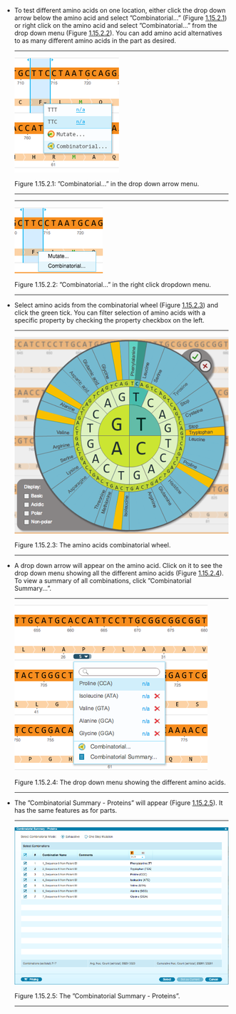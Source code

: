 

-   To test different amino acids on one location, either click the drop
    down arrow below the amino acid and select ”Combinatorial...”
    (Figure [1.15.2.1](#x1-74001r1)) or right click on the amino acid
    and select ”Combinatorial...” from the drop down menu
    (Figure [1.15.2.2](#x1-74002r2)). You can add amino acid
    alternatives to as many different amino acids in the part as
    desired.

    ------------------------------------------------------------------------

    <div class="figure">

    <span id="x1-74001r1"></span>
    ![PIC](../../../pictures/combinatorial_screenshots/combinatorial_dropdown.png)
    <div class="caption">

    <span class="id">Figure 1.15.2.1: </span><span
    class="content">”Combinatorial...” in the drop down arrow
    menu.</span>

    </div>

    </div>

    ------------------------------------------------------------------------

    ------------------------------------------------------------------------

    <div class="figure">

    <span id="x1-74002r2"></span>
    ![PIC](../../../pictures/combinatorial_screenshots/combinatorial_right_click.png)
    <div class="caption">

    <span class="id">Figure 1.15.2.2: </span><span
    class="content">”Combinatorial...” in the right click dropdown
    menu.</span>

    </div>

    </div>

    ------------------------------------------------------------------------

-   Select amino acids from the combinatorial wheel
    (Figure [1.15.2.3](#x1-74003r3)) and click the green tick. You can
    filter selection of amino acids with a specific property by checking
    the property checkbox on the left.

    ------------------------------------------------------------------------

    <div class="figure">

    <span id="x1-74003r3"></span>
    ![PIC](../../../pictures/combinatorial_screenshots/combinatorial_aa.png)
    <div class="caption">

    <span class="id">Figure 1.15.2.3: </span><span class="content">The
    amino acids combinatorial wheel.</span>

    </div>

    </div>

    ------------------------------------------------------------------------

-   A drop down arrow will appear on the amino acid. Click on it to see
    the drop down menu showing all the different amino acids
    (Figure [1.15.2.4](#x1-74004r4)). To view a summary of all
    combinations, click ”Combinatorial Summary...”.

    ------------------------------------------------------------------------

    <div class="figure">

    <span id="x1-74004r4"></span>
    ![PIC](../../../pictures/combinatorial_screenshots/combinatorial_aa_dropdown.png)
    <div class="caption">

    <span class="id">Figure 1.15.2.4: </span><span class="content">The
    drop down menu showing the different amino acids.</span>

    </div>

    </div>

    ------------------------------------------------------------------------

-   The ”Combinatorial Summary - Proteins” will appear
    (Figure [1.15.2.5](#x1-74005r5)). It has the same features as for
    parts.

    ------------------------------------------------------------------------

    <div class="figure">

    <span id="x1-74005r5"></span>
    ![PIC](../../../pictures/combinatorial_screenshots/combinatorial_summary_proteins.png)
    <div class="caption">

    <span class="id">Figure 1.15.2.5: </span><span class="content">The
    ”Combinatorial Summary - Proteins”.</span>

    </div>

    </div>

    ------------------------------------------------------------------------
